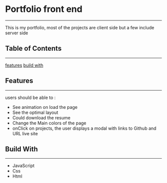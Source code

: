 # Portfolio **front end**
---

This is my portfolio, most of the projects are client side but a few include server side

## Table of Contents 
---

[features](#features)
[build with](#build-with)

## Features
---

users should be able to :
- See animation on load the page 
- See the optimal layout
- Could download the resume 
- Change the Main colors of the page
- onClick on projects, the user displays a modal with links to Github and URL live site

## Build With
***

- JavaScript
- Css
- Html


